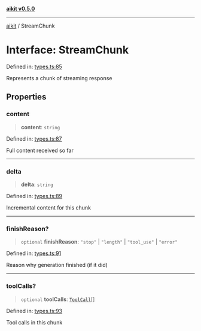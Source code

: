 [**aikit v0.5.0**](../README.md)

***

[aikit](../README.md) / StreamChunk

# Interface: StreamChunk

Defined in: [types.ts:85](https://github.com/chinmaymk/aikit/blob/main/src/types.ts#L85)

Represents a chunk of streaming response

## Properties

### content

> **content**: `string`

Defined in: [types.ts:87](https://github.com/chinmaymk/aikit/blob/main/src/types.ts#L87)

Full content received so far

***

### delta

> **delta**: `string`

Defined in: [types.ts:89](https://github.com/chinmaymk/aikit/blob/main/src/types.ts#L89)

Incremental content for this chunk

***

### finishReason?

> `optional` **finishReason**: `"stop"` \| `"length"` \| `"tool_use"` \| `"error"`

Defined in: [types.ts:91](https://github.com/chinmaymk/aikit/blob/main/src/types.ts#L91)

Reason why generation finished (if it did)

***

### toolCalls?

> `optional` **toolCalls**: [`ToolCall`](ToolCall.md)[]

Defined in: [types.ts:93](https://github.com/chinmaymk/aikit/blob/main/src/types.ts#L93)

Tool calls in this chunk
